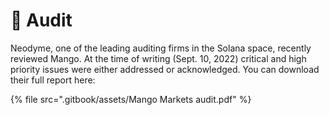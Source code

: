 # 🔏 Audit

Neodyme, one of the leading auditing firms in the Solana space, recently reviewed Mango. At the time of writing (Sept. 10, 2022) critical and high priority issues were either addressed or acknowledged. You can download their full report here:

{% file src=".gitbook/assets/Mango Markets audit.pdf" %}
